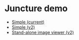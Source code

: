 # Juncture demo

- [Simple (current)](https://juncture-digital.org/rdsnyder/demo/amalfi)
- [Simple (v2)](https://visual-essays.net/rdsnyder/demo/amalfi-v2)
- [Stand-alone image viewer (v2)](https://rdsnyder.github.io/demo)